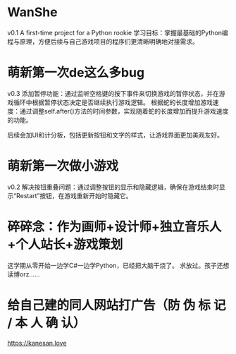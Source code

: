 # WanShe
v0.1
A first-time project for a Python rookie
学习目标：掌握最基础的Python编程与原理，方便后续与自己游戏项目的程序们更清晰明确地对接需求。



# 萌新第一次de这么多bug
v0.3
添加暂停功能：通过监听空格键的按下事件来切换游戏的暂停状态，并在游戏循环中根据暂停状态决定是否继续执行游戏逻辑。
根据蛇的长度增加游戏速度：通过调整self.after()方法的时间参数，实现随着蛇的长度增加而提升游戏速度的功能。

后续会加UI和计分板，包括更新按钮和文字的样式，让游戏界面更加美观友好。


# 萌新第一次做小游戏
v0.2
解决按钮重叠问题：通过调整按钮的显示和隐藏逻辑，确保在游戏结束时显示“Restart”按钮，在游戏重新开始时隐藏它。



# 碎碎念：作为画师+设计师+独立音乐人+个人站长+游戏策划
这学期从零开始一边学C#一边学Python，已经把大脑干烧了。
求放过。孩子还想读博orz……

# 给自己建的同人网站打广告（防 伪 标 记 / 本 人 确 认）
https://kanesan.love

